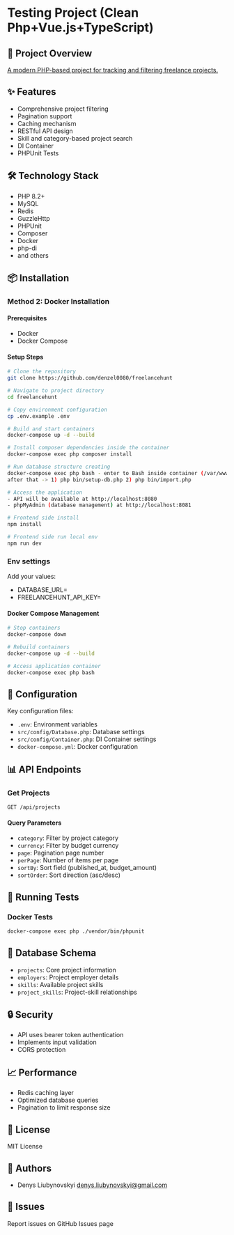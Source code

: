 # Testing Project (Clean Php+Vue.js+TypeScript)

## 🚀 Project Overview
[A modern PHP-based project for tracking and filtering freelance projects.](https://github.com/freelancehunt/code-test)

## ✨ Features
- Comprehensive project filtering
- Pagination support
- Caching mechanism
- RESTful API design
- Skill and category-based project search
- DI Container
- PHPUnit Tests

## 🛠️ Technology Stack
- PHP 8.2+
- MySQL
- Redis
- GuzzleHttp
- PHPUnit
- Composer
- Docker
- php-di
- and others

## 📦 Installation

### Method 2: Docker Installation

#### Prerequisites
- Docker
- Docker Compose

#### Setup Steps
```bash
# Clone the repository
git clone https://github.com/denzel0080/freelancehunt

# Navigate to project directory
cd freelancehunt

# Copy environment configuration
cp .env.example .env

# Build and start containers
docker-compose up -d --build

# Install composer dependencies inside the container
docker-compose exec php composer install

# Run database structure creating
docker-compose exec php bash - enter to Bash inside container (/var/www/html#)
after that -> 1) php bin/setup-db.php 2) php bin/import.php

# Access the application
- API will be available at http://localhost:8080
- phpMyAdmin (database management) at http://localhost:8081

# Frontend side install
npm install

# Frontend side run local env
npm run dev
```
### Env settings
Add your values:
- DATABASE_URL=
- FREELANCEHUNT_API_KEY=

#### Docker Compose Management
```bash
# Stop containers
docker-compose down

# Rebuild containers
docker-compose up -d --build

# Access application container
docker-compose exec php bash
```

## 🔧 Configuration
Key configuration files:
- `.env`: Environment variables
- `src/config/Database.php`: Database settings
- `src/config/Container.php`: DI Container settings
- `docker-compose.yml`: Docker configuration

## 📊 API Endpoints

### Get Projects
`GET /api/projects`

#### Query Parameters
- `category`: Filter by project category
- `currency`: Filter by budget currency
- `page`: Pagination page number
- `perPage`: Number of items per page
- `sortBy`: Sort field (published_at, budget_amount)
- `sortOrder`: Sort direction (asc/desc)

## 🧪 Running Tests


### Docker Tests
```bash
docker-compose exec php ./vendor/bin/phpunit
```

## 📝 Database Schema
- `projects`: Core project information
- `employers`: Project employer details
- `skills`: Available project skills
- `project_skills`: Project-skill relationships

## 🔒 Security
- API uses bearer token authentication
- Implements input validation
- CORS protection

## 📈 Performance
- Redis caching layer
- Optimized database queries
- Pagination to limit response size

## 📜 License
MIT License

## 👥 Authors
- Denys Liubynovskyi <denys.liubynovskyi@gmail.com>

## 🐛 Issues
Report issues on GitHub Issues page